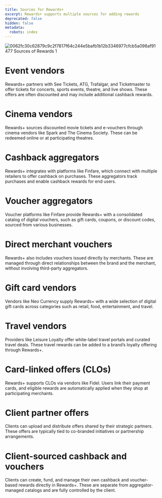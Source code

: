 ```yaml
---
title: Sources for Rewards+
excerpt: Rewards+ supports multiple sources for adding rewards
deprecated: false
hidden: false
metadata:
  robots: index
---
```

![0062fc30c62879c9c2f7817f64c244e5bafb1b12b3346977cfcb5a098af91477 Sources of Rewards 1](https://files.readme.io/0062fc30c62879c9c2f7817f64c244e5bafb1b12b3346977cfcb5a098af91477-Sources_of_Rewards_1.gif)

# Event vendors

Rewards+ partners with See Tickets, ATG, Trafalgar, and Ticketmaster to offer tickets for concerts, sports events, theatre, and live shows. These offers are often discounted and may include additional cashback rewards.

# Cinema vendors

Rewards+ sources discounted movie tickets and e-vouchers through cinema vendors like Spark and The Cinema Society. These can be redeemed online or at participating theatres.

# Cashback aggregators

Rewards+ integrates with platforms like Finfare, which connect with multiple retailers to offer cashback on purchases. These aggregators track purchases and enable cashback rewards for end users.

# Voucher aggregators

Voucher platforms like Finfare provide Rewards+ with a consolidated catalog of digital vouchers, such as gift cards, coupons, or discount codes, sourced from various businesses.

# Direct merchant vouchers

Rewards+ also includes vouchers issued directly by merchants. These are managed through direct relationships between the brand and the merchant, without involving third-party aggregators.

# Gift card vendors

Vendors like Neo Currency supply Rewards+ with a wide selection of digital gift cards across categories such as retail, food, entertainment, and travel.

# Travel vendors

Providers like Leisure Loyalty offer white-label travel portals and curated travel deals. These travel rewards can be added to a brand’s loyalty offering through Rewards+.

# Card-linked offers (CLOs)

Rewards+ supports CLOs via vendors like Fidel. Users link their payment cards, and eligible rewards are automatically applied when they shop at participating merchants.

# Client partner offers

Clients can upload and distribute offers shared by their strategic partners. These offers are typically tied to co-branded initiatives or partnership arrangements.

# Client-sourced cashback and vouchers

Clients can create, fund, and manage their own cashback and voucher-based rewards directly in Rewards+. These are separate from aggregator-managed catalogs and are fully controlled by the client.